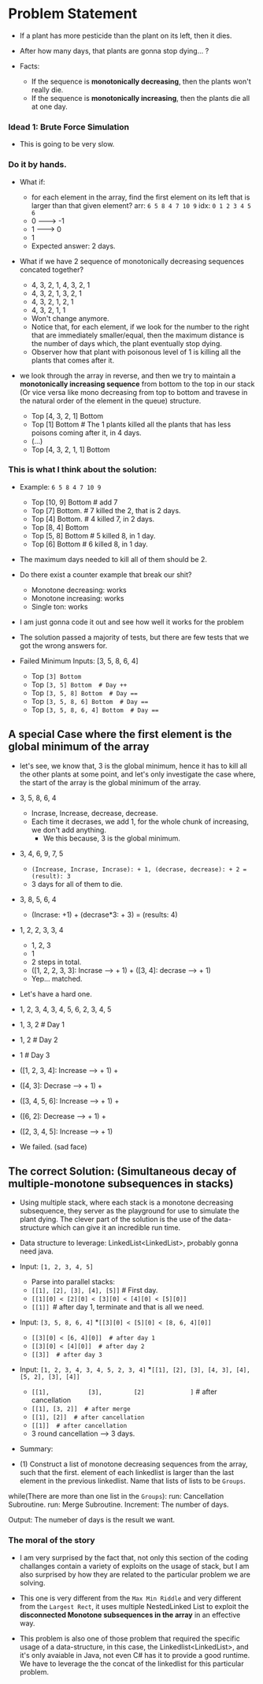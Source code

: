 # Problem Statement

* If a plant has more pesticide than the plant on its left, then it dies.

* After how many days, that plants are gonna stop dying... ?

* Facts:
  * If the sequence is **monotonically decreasing**, then the plants won't really die.
  * If the sequence is **monotonically increasing**, then the plants die all at one day.

### Idead 1: Brute Force Simulation
* This is going to be very slow.

### Do it by hands.

* What if:
  * for each element in the array, find the first element on its left that is larger than that given element?
  arr: `6 5 8 4 7 10 9`
  idx: `0 1 2 3 4 5  6`
  * 0 ---> -1
  * 1 ---> 0
  * 1
  * Expected answer: 2 days.

* What if we have 2 sequence of monotonically decreasing sequences concated together?
  * 4, 3, 2, 1, 4, 3, 2, 1
  * 4, 3, 2, 1, 3, 2, 1
  * 4, 3, 2, 1, 2, 1
  * 4, 3, 2, 1, 1
  * Won't change anymore.
  * Notice that, for each element, if we look for the number to the right that are immediately smaller/equal, then
  the maximum distance is the number of days which, the plant eventually stop dying.
  * Observer how that plant with poisonous level of 1 is killing all the plants that comes after it.

* we look through the array in reverse, and then we try to maintain a **monotonically increasing sequence**
from bottom to the top in our stack (Or vice versa like mono decreasing from top to bottom and travese in the
natural order of the element in the queue)
structure.
  * Top [4, 3, 2, 1] Bottom
  * Top [1] Bottom  # The 1 plants killed all the plants that has less poisons coming after it, in 4 days.
  * (...)
  * Top [4, 3, 2, 1, 1] Bottom

### This is what I think about the solution:
* Example: `6 5 8 4 7 10 9`
  * Top [10, 9] Bottom  # add 7
  * Top [7] Bottom.  # 7 killed the 2, that is 2 days.
  * Top [4] Bottom.  # 4 killed 7, in 2 days.
  * Top [8, 4] Bottom
  * Top [5, 8] Bottom  # 5 killed 8, in 1 day.
  * Top [6] Bottom  # 6 killed 8, in 1 day.
* The maximum days needed to kill all of them should be 2.

* Do there exist a counter example that break our shit?
  * Monotone decreasing: works
  * Monotone increasing: works
  * Single ton: works

* I am just gonna code it out and see how well it works for the problem

* The solution passed a majority of tests, but there are few tests that we got the wrong answers for.

* Failed Minimum Inputs: [3, 5, 8, 6, 4]
  * Top `[3] Bottom`
  * Top `[3, 5] Bottom  # Day ++`
  * Top `[3, 5, 8] Bottom  # Day ==`
  * Top `[3, 5, 8, 6] Bottom  # Day ==`
  * Top `[3, 5, 8, 6, 4] Bottom  # Day ==`

## A special Case where the first element is the global minimum of the array

* let's see, we know that, 3 is the global minimum, hence it has to kill all the other plants at some point, and
let's only investigate the case where, the start of the array is the global minimum of the array.

* 3, 5, 8, 6, 4
  * Incrase, Increase, decrease, decrease.
  * Each time it decrases, we add 1, for the whole chunk of increasing, we don't add anything.
    * We this because, 3 is the global minimum.
* 3, 4, 6, 9, 7, 5
  * `(Increase, Incrase, Incrase): + 1, (decrase, decrease): + 2 = (result): 3`
  * 3 days for all of them to die.
* 3, 8, 5, 6, 4
  * (Incrase: +1) + (decrase*3: + 3) = (results: 4)

* 1, 2, 2, 3, 3, 4
  * 1, 2, 3
  * 1
  * 2 steps in total.
  * ([1, 2, 2, 3, 3]: Incrase --> + 1) + ([3, 4]: decrase --> + 1)
  * Yep... matched.

* Let's have a hard one.
* 1, 2, 3, 4, 3, 4, 5, 6, 2, 3, 4, 5
* 1, 3, 2  # Day 1
* 1, 2  # Day 2
* 1  # Day 3
* ([1, 2, 3, 4]: Increase --> + 1) +
* ([4, 3]: Decrase --> + 1) +
* ([3, 4, 5, 6]: Increase --> + 1) +
* ([6, 2]: Decrease --> + 1) +
* ([2, 3, 4, 5]: Increase --> + 1)

* We failed. (sad face)

## The correct Solution: (Simultaneous decay of multiple-monotone subsequences in stacks)

* Using multiple stack, where each stack is a monotone decreasing subsequence, they server as the playground for
use to simulate the plant dying. The clever part of the solution is the use of the data-structure which can give
it an incredible run time.
* Data structure to leverage: LinkedList<LinkedList<Integer>>, probably gonna need java.
* Input: `[1, 2, 3, 4, 5]`
  * Parse into parallel stacks:
  * `[[1], [2], [3], [4], [5]]`  # First day.
  * `[[1][0] < [2][0] < [3][0] < [4][0] < [5][0]]`
  * `[[1]] `# after day 1, terminate and that is all we need.

* Input: `[3, 5, 8, 6, 4]`
  *`[[3][0] < [5][0] < [8, 6, 4][0]]` 
  * `[[3][0] < [6, 4][0]]  # after day 1`
  * `[[3][0] < [4][0]]  # after day 2`
  * `[[3]]  # after day 3` 

* Input: `[1, 2, 3, 4, 3, 4, 5, 2, 3, 4]`
  *`[[1], [2], [3], [4, 3], [4], [5, 2], [3], [4]]`
  * `[[1],           [3],         [2]             ]`  # after cancellation
  * `[[1], [3, 2]]  # after merge`
  * `[[1], [2]]  # after cancellation`
  * `[[1]]  # after cancellation`
  * 3 round cancellation --> 3 days.

* Summary:

* (1) Construct a list of monotone decreasing sequences from the array, such that the first.
  element of each linkedlist is larger than the last element in the previous linkedlist. Name that lists of lists
  to be `Groups`.

while(There are more than one list in the `Groups`):
  run: Cancellation Subroutine.
  run: Merge Subroutine.
  Increment: The number of days.

Output: The numeber of days is the result we want.

### The moral of the story

* I am very surprised by the fact that, not only this section of the coding challanges contain a variety of exploits
on the usage of stack, but I am also surprised by how they are related to the particular problem we are solving.

* This one is very different from the `Max Min Riddle` and very different from the `Largest Rect`, it uses multiple
NestedLinked List to exploit the **disconnected Monotone subsequences in the array** in an effective way.

* This problem is also one of those problem that required the specific usage of a data-structure, in this case, the
Linkedlist<LinkedList<Integer>>, and it's only avaiable in Java, not even C# has it to provide a good runtime. We
have to leverage the the concat of the linkedlist for this particular problem.
